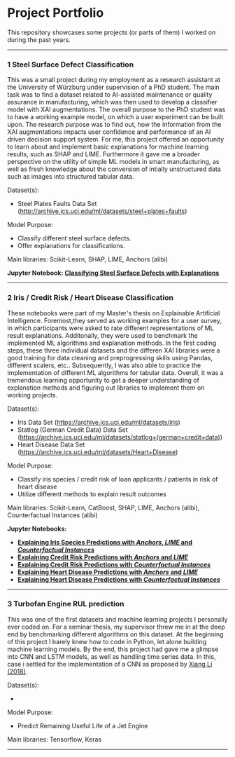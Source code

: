 # Project Portfolio

This repository showcases some projects (or parts of them) I worked on during the past years.

---

### 1 Steel Surface Defect Classification

This was a small project during my employment as a research assistant at the University of Würzburg under supervision of a PhD student. The main task was to find a dataset related to AI-assisted maintenance or quality assurance in manufacturing, which was then used to develop a classifier model with XAI augmentations. The overall purpose to the PhD student was to have a working example model, on which a user experiment can be built upon. The research purpose was to find out, how the information from the XAI augmentations impacts user confidence and performance of an AI driven decision support system. For me, this project offered an opportunity to learn about and implement basic explanations for machine learning results, such as SHAP and LIME. Furthermore it gave me a broader perspective on the utility of simple ML models in smart manufacturing, as well as fresh knowledge about the conversion of intially unstructured data such as images into structured tabular data.

Dataset(s):
- Steel Plates Faults Data Set (http://archive.ics.uci.edu/ml/datasets/steel+plates+faults)

Model Purpose:
- Classify different steel surface defects.
- Offer explanations for classifications.

Main libraries: Scikit-Learn, SHAP, LIME, Anchors (alibi)

**Jupyter Notebook: [Classifying Steel Surface Defects with Explanations][1]**

[1]:https://nbviewer.jupyter.org/github/kvn23/portfolio/blob/main/Steel%20Surface%20Defect%20Classifier/steelsurface_classification_xai.ipynb

---

### 2 Iris / Credit Risk / Heart Disease Classification

These notebooks were part of my Master's thesis on Explainable Artificial Intelligence. Foremost,they served as working examples for a user survey, in which participants were asked to rate different representations of ML result explanations. Additonally, they were used to benchmark the implemented ML algorithms and explanation methods. In the first coding steps, these three individual datasets and the differen XAI libraries were a good training for data cleaning and preprogressing skills using Pandas, different scalers, etc.. Subsequently, I was also able to practice the implementation of different ML algorithms for tabular data. Overall, it was a tremendous learning opportunity to get a deeper understanding of explanation methods and figuring out libraries to implement them on working projects.

Dataset(s):
- Iris Data Set (https://archive.ics.uci.edu/ml/datasets/iris)
- Statlog (German Credit Data) Data Set (https://archive.ics.uci.edu/ml/datasets/statlog+(german+credit+data))
- Heart Disease Data Set (https://archive.ics.uci.edu/ml/datasets/Heart+Disease)

Model Purpose:
- Classify iris species / credit risk of loan applicants / patients in risk of heart disease
- Utilize different methods to explain result outcomes

Main libraries: Scikit-Learn, CatBoost, SHAP, LIME, Anchors (alibi), Counterfactual Instances (alibi)

**Jupyter Notebooks:**
- **[Explaining Iris Species Predictions with *Anchors*, *LIME* and *Counterfactual Instances*][2]**
- **[Explaining Credit Risk Predictions with *Anchors* and *LIME*][3]**
- **[Explaining Credit Risk Predictions with *Counterfactual Instances*][4]**
- **[Explaining Heart Disease Predictions with *Anchors* and *LIME*][5]**
- **[Explaining Heart Disease Predictions with *Counterfactual Instances*][6]**

[2]:https://nbviewer.jupyter.org/github/kvn23/portfolio/blob/main/ML%20Prediction%20Explainers/iris_classification_xai.ipynb
[3]:https://nbviewer.jupyter.org/github/kvn23/portfolio/blob/main/ML%20Prediction%20Explainers/credit_risk_anchors_lime.ipynb
[4]:https://nbviewer.jupyter.org/github/kvn23/portfolio/blob/main/ML%20Prediction%20Explainers/credit_risk_counterfactuals.ipynb
[5]:https://nbviewer.jupyter.org/github/kvn23/portfolio/blob/main/ML%20Prediction%20Explainers/Heart%20Disease_AnchorsLime.ipynb
[6]:https://nbviewer.jupyter.org/github/kvn23/portfolio/blob/main/ML%20Prediction%20Explainers/Heart%20Disease_Counterfactuals.ipynb

---

### 3  Turbofan Engine RUL prediction

This was one of the first datasets and machine learning projects I personally ever coded on. For a seminar thesis, my supervisor threw me in at the deep end by benchmarking different algorithms on this dataset. At the beginning of this project I barely knew how to code in Python, let alone building machine learning models. By the end, this project had gave me a glimpse into CNN and LSTM models, as well as handling time series data. In this, case i settled for the implementation of a CNN as proposed by [Xiang Li (2018)](https://www.sciencedirect.com/science/article/abs/pii/S0951832017307779).

Dataset(s):
- [Turbofan Engine Degradation Simulation Data Set]:https://ti.arc.nasa.gov/tech/dash/groups/pcoe/prognostic-data-repository/

Model Purpose:
- Predict Remaining Useful Life of a Jet Engine

Main libraries: Tensorflow, Keras

---

